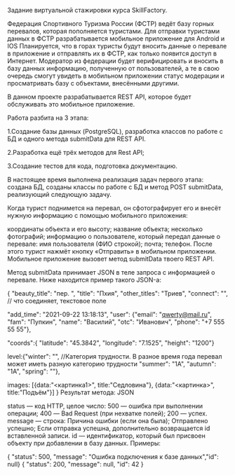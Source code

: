 Задание виртуальной стажировки курса SkillFactory.

Федерация Спортивного Туризма России (ФСТР) ведёт базу горных перевалов, которая пополняется туристами. Для отправки туристами данных в ФСТР разрабатывается мобильное приложение для Android и IOS Планируется, что в горах туристы будут вносить данные о перевале в приложение и отправлять их в ФСТР, как только появится доступ в Интернет. Модератор из федерации будет верифицировать и вносить в базу данных информацию, полученную от пользователей, а те в свою очередь смогут увидеть в мобильном приложении статус модерации и просматривать базу с объектами, внесёнными другими.

В данном проекте разрабатывается REST API, которое будет обслуживать это мобильное приложение.

Работа разбита на 3 этапа:

1.Создание базы данных (PostgreSQL), разработка классов по работе с БД и одного метода submitData для REST API.

2.Разработка ещё трёх методов для Rest API;

3.Создание тестов для кода, подготовка документацию.

В настоящее время выполнена реализация задач первого этапа: создана БД, созданы классы по работе с БД и метод POST submitData, реализующий следующую задачу.

Когда турист поднимется на перевал, он сфотографирует его и внесёт нужную информацию с помощью мобильного приложения:

координаты объекта и его высоту; название объекта; несколько фотографий; информацию о пользователе, который передал данные о перевале: имя пользователя (ФИО строкой); почта; телефон. После этого турист нажмёт кнопку «Отправить» в мобильном приложении. Мобильное приложение вызовет метод submitData твоего REST API.

Метод submitData принимает JSON в теле запроса с информацией о перевале. Ниже находится пример такого JSON-а:

{ "beauty_title": "пер. ", "title": "Пхия", "other_titles": "Триев", "connect": "", // что соединяет, текстовое поле

"add_time": "2021-09-22 13:18:13", "user": {"email": "qwerty@mail.ru", "fam": "Пупкин", "name": "Василий", "otc": "Иванович", "phone": "+7 555 55 55"},

"coords":{ "latitude": "45.3842", "longitude": "7.1525", "height": "1200"}

level:{"winter": "", //Категория трудности. В разное время года перевал может иметь разную категорию трудности "summer": "1А", "autumn": "1А", "spring": ""},

images: [{data:"<картинка1>", title:"Седловина"}, {data:"<картинка>", title:"Подъём"}] } Результат метода: JSON

status — код HTTP, целое число: 500 — ошибка при выполнении операции; 400 — Bad Request (при нехватке полей); 200 — успех. message — строка: Причина ошибки (если она была); Отправлено успешно; Если отправка успешна, дополнительно возвращается id вставленной записи. id — идентификатор, который был присвоен объекту при добавлении в базу данных. Примеры:

{ "status": 500, "message": "Ошибка подключения к базе данных","id": null} { "status": 200, "message": null, "id": 42 }

